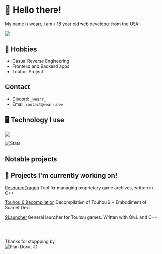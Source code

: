 # 👋 Hello there!

My name is wearr, I am a 18 year old web developer from the USA!
<br><br>
![](https://komarev.com/ghpvc/?username=wearrrrr&color=red&abbreviated=true)

## 💬 Hobbies
- Casual Reverse Engineering
- Frontend and Backend apps
- Touhou Project

## Contact
- Discord: `_wearr_`
- Email: `contact@wearr.dev`


## 🖥️ Technology I use
![](https://skillicons.dev/icons?i=cpp,c,astro,typescript,nodejs,html,css,js)

![Stats](https://github-readme-stats.vercel.app/api?username=wearrrrr&show_icons=true&theme=catppuccin_mocha)

## Notable projects


## 🚧 Projects I'm currently working on!

[ResourceDragon](https://github.com/wearrrrr/ResourceDragon/) Tool for managing proprietary game archives, written in C++

[Touhou 6 Decompilation](https://github.com/happyhavoc/th06) Decompilation of Touhou 6 ~ Embodiment of Scarlet Devil

[9Launcher](https://github.com/wearrrrr/9Launcher) General launcher for Touhou games. Written with QML and C++

<br><br>

Thanks for stoppping by! <br>
![Flan Donut :D](https://github.com/wearrrrr/wearrrrr/assets/99224452/e3a28e9a-6343-4a35-9218-3e017a43c53d)

